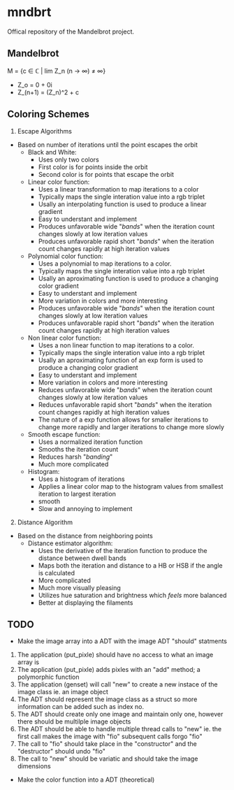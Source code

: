 # mndbrt
Offical repository of the Mandelbrot project.

## Mandelbrot ##
M = {c ∈ ℂ | lim Z_n (n -> ∞) ≠ ∞}

- Z_o = 0 + 0i
- Z_(n+1) = (Z_n)^2 + c

## Coloring Schemes ##
1. Escape Algorithms
- Based on number of iterations until the point escapes the orbit
   - Black and White:
     - Uses only two colors
     - First color is for points inside the orbit
     - Second color is for points that escape the orbit 
   - Linear color function:
     - Uses a linear transformation to map iterations to a color 
     - Typically maps the single interation value into a rgb triplet
     - Usally an interpolating function is used to produce a linear gradient
     - Easy to understant and implement
     - Produces unfavorable wide "*bands*" when the iteration count changes slowly at low iteration values
     - Produces unfavorable rapid short "*bands*" when the iteration count changes rapidly at high iteration values
   - Polynomial color function:
     - Uses a polynomial to map iterations to a color.
     - Typically maps the single interation value into a rgb triplet
     - Usally an aproximating function is used to produce a changing color gradient
     - Easy to understant and implement
     - More variation in colors and more interesting
     - Produces unfavorable wide "*bands*" when the iteration count changes slowly at low iteration values
     - Produces unfavorable rapid short "*bands*" when the iteration count changes rapidly at high iteration values
   - Non linear color function:
     - Uses a non linear function to map iterations to a color.
     - Typically maps the single interation value into a rgb triplet
     - Usally an aproximating function of an exp form is used to produce a changing color gradient
     - Easy to understant and implement
     - More variation in colors and more interesting
     - Reduces unfavorable wide "*bands*" when the iteration count changes slowly at low iteration values
     - Reduces unfavorable rapid short "*bands*" when the iteration count changes rapidly at high iteration values
     - The nature of a exp function allows for smaller iterations to change more rapidly and larger iterations to change more slowly
   - Smooth escape function:
     - Uses a normalized iteration function
     - Smooths the iteration count
     - Reduces harsh "*banding*"
     - Much more complicated
    - Histogram:
      - Uses a histogram of iterations
      - Applies a linear color map to the histogram values from smallest iteration to largest iteration
      - smooth
      - Slow and annoying to implement
2. Distance Algorithm
- Based on the distance from neighboring points
  - Distance estimator algorithm:
    - Uses the derivative of the iteration function to produce the distance between dwell bands
    - Maps both the iteration and distance to a HB or HSB if the angle is calculated
    - More complicated
    - Much more visually pleasing
    - Utilizes hue saturation and brightness which *feels* more balanced
    - Better at displaying the filaments

## TODO ## 
- Make the image array into a ADT with the image ADT "should" statments
1. The application (put_pixle) should have no access to what an image array is
2. The application (put_pixle) adds pixles with an "add" method; a polymorphic function
3. The application (genset) will call "new" to create a new instace of the image class ie. an image object
4. The ADT should represent the image class as a struct so more information can be added such as index no.
5. The ADT should create only one image and maintain only one, however there should be multilple image objects
6. The ADT should be able to handle multiple thread calls to "new" ie. the first call makes the image with "fio" subsequent calls forgo "fio"
7. The call to "fio" should take place in the "constructor" and the "destructor" should undo "fio"
8. The call to "new" should be variatic and should take the image dimensions

- Make the color function into a ADT (theoretical)

